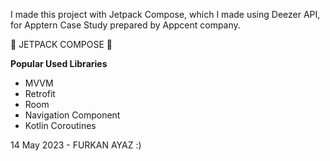 I made this project with Jetpack Compose, which I made using Deezer API, for Apptern Case Study prepared by Appcent company.

💙 JETPACK COMPOSE 💙

**Popular Used Libraries**
- MVVM
- Retrofit
- Room
- Navigation Component
- Kotlin Coroutines

14 May 2023 - FURKAN AYAZ :)
